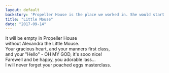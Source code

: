 ```yaml
---
layout: default
backstory: 'Propeller House is the place we worked in. She would start every phone conversation with the softest "hello" you can image, and she taught me all the tricks about poaching eggs.'
title: "Little Mouse"
date: "2017-09-14"
---
```


It will be empty in Propeller House  
without Alexandra the Little Mouse.  
Your gracious heart, and your manners first class,  
and your "Hello" - OH MY GOD, it's sooo nice!  
Farewell and be happy, you adorable lass...  
I will never forget your poached eggs masterclass.  

